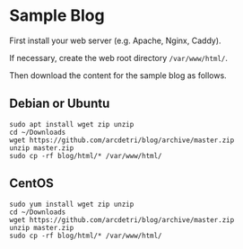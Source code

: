 # Sample Blog

First install your web server (e.g. Apache, Nginx, Caddy).

If necessary, create the web root directory `/var/www/html/`.

Then download the content for the sample blog as follows.

## Debian or Ubuntu

```
sudo apt install wget zip unzip
cd ~/Downloads
wget https://github.com/arcdetri/blog/archive/master.zip
unzip master.zip
sudo cp -rf blog/html/* /var/www/html/
```

## CentOS

```
sudo yum install wget zip unzip
cd ~/Downloads
wget https://github.com/arcdetri/blog/archive/master.zip
unzip master.zip
sudo cp -rf blog/html/* /var/www/html/
```
